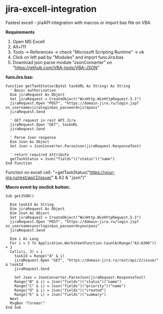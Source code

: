 # jira-excell-integration

Fastest excell - jiraAPI integration with macros or import bas file on VBA

**Requirements**
1. Open MS Excell 
2. Alt+f11
3. Tools -> References -> check "Microsoft Scripting Runtime" -> ok
4. Click on left pad by "Modules" and import funcJira.bas
5. Download json parse module "JsonConverter" on "https://github.com/VBA-tools/VBA-JSON"

**funcJira.bas:**
    
    Function getTaskStatus(ByVal taskURL As String) As String
      ' Basic authorization
      Dim jiraRequest As Object
      Set jiraRequest = CreateObject("WinHttp.WinHttpRequest.5.1")
      jiraRequest.Open "POST", "https://domain-jira.ru/login.jsp?os_username=jiralogin&os_password=jirapass"
      jiraRequest.Send
    
      ' GET request in rest API Jira
      jiraRequest.Open "GET", taskURL
      jiraRequest.Send
    
      ' Parse Json response
      Dim Json As Object
      Set Json = JsonConverter.ParseJson(jiraRequest.ResponseText)
    
      ' return required attribute
      getTaskStatus = Json("fields")("status")("name")
    End Function


Function on excell cell: "=getTaskStatus("https://your-jira.ru/rest/api/2/issue/" & A2 & ".json")"

**Macro event by onclick button:**.
   
    Sub getJSON()
    
      Dim taskId As String
      Dim jiraRequest As Object
      Dim Json As Object
      Set jiraRequest = CreateObject("WinHttp.WinHttpRequest.5.1")
      jiraRequest.Open "POST", "https://domain-jira.ru/login.jsp?os_username=yourlogin&os_password=yourpass"
      jiraRequest.Send
    
      Dim i As Long
      For i = 3 To Application.WorksheetFunction.CountA(Range("A3:A300")) + 2
      Cells(i, 3) = i
        taskId = Range("A" & i)
        jiraRequest.Open "GET", "https://domain-jira.ru/rest/api/2/issue/" & taskId
        jiraRequest.Send
        
        Set Json = JsonConverter.ParseJson(jiraRequest.ResponseText)
        Range("B" & i) = Json("fields")("status")("name")
        Range("C" & i) = Json("fields")("priority")("name")
        Range("D" & i) = Json("fields")("created")
        Range("E" & i) = Json("fields")("summary")
      Next
      MsgBox "Готово!"
    End Sub
      
